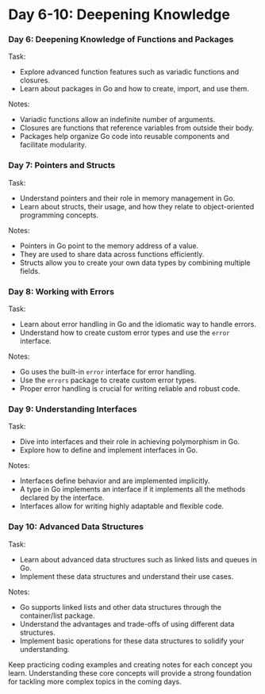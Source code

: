 
# Day 6-10: Deepening Knowledge

### Day 6: Deepening Knowledge of Functions and Packages
Task:
- Explore advanced function features such as variadic functions and closures.
- Learn about packages in Go and how to create, import, and use them.

Notes:
- Variadic functions allow an indefinite number of arguments.
- Closures are functions that reference variables from outside their body.
- Packages help organize Go code into reusable components and facilitate modularity.

### Day 7: Pointers and Structs
Task:
- Understand pointers and their role in memory management in Go.
- Learn about structs, their usage, and how they relate to object-oriented programming concepts.

Notes:
- Pointers in Go point to the memory address of a value.
- They are used to share data across functions efficiently.
- Structs allow you to create your own data types by combining multiple fields.

### Day 8: Working with Errors
Task:
- Learn about error handling in Go and the idiomatic way to handle errors.
- Understand how to create custom error types and use the `error` interface.

Notes:
- Go uses the built-in `error` interface for error handling.
- Use the `errors` package to create custom error types.
- Proper error handling is crucial for writing reliable and robust code.

### Day 9: Understanding Interfaces
Task:
- Dive into interfaces and their role in achieving polymorphism in Go.
- Explore how to define and implement interfaces in Go.

Notes:
- Interfaces define behavior and are implemented implicitly.
- A type in Go implements an interface if it implements all the methods declared by the interface.
- Interfaces allow for writing highly adaptable and flexible code.

### Day 10: Advanced Data Structures
Task:
- Learn about advanced data structures such as linked lists and queues in Go.
- Implement these data structures and understand their use cases.

Notes:
- Go supports linked lists and other data structures through the container/list package.
- Understand the advantages and trade-offs of using different data structures.
- Implement basic operations for these data structures to solidify your understanding.

Keep practicing coding examples and creating notes for each concept you learn. Understanding these core concepts will provide a strong foundation for tackling more complex topics in the coming days.